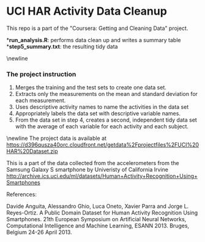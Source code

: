# UCI HAR Activity Data Cleanup

This repo is a part of the "Coursera: Getting and Cleaning Data" project. 

***run_analysis.R**: performs data clean up and writes a summary table
***step5_summary.txt**: the resulting tidy data

\newline
### The project instruction
1. Merges the training and the test sets to create one data set.
2. Extracts only the measurements on the mean and standard deviation for each measurement.
3. Uses descriptive activity names to name the activities in the data set
4. Appropriately labels the data set with descriptive variable names.
5. From the data set in step 4, creates a second, independent tidy data set with the average of each variable for each activity and each subject.

\newline
The project data is available at 
https://d396qusza40orc.cloudfront.net/getdata%2Fprojectfiles%2FUCI%20HAR%20Dataset.zip

This is a part of the data collected from the accelerometers from the Samsung Galaxy S smartphone by Univeristy of California Irvine
http://archive.ics.uci.edu/ml/datasets/Human+Activity+Recognition+Using+Smartphones

References:

Davide Anguita, Alessandro Ghio, Luca Oneto, Xavier Parra and Jorge L. Reyes-Ortiz. A Public Domain Dataset for Human Activity Recognition Using Smartphones. 21th European Symposium on Artificial Neural Networks, Computational Intelligence and Machine Learning, ESANN 2013. Bruges, Belgium 24-26 April 2013.

